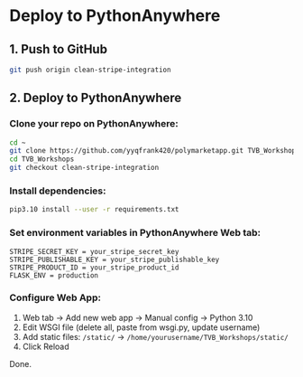 # Deploy to PythonAnywhere

## 1. Push to GitHub
```bash
git push origin clean-stripe-integration
```

## 2. Deploy to PythonAnywhere

### Clone your repo on PythonAnywhere:
```bash
cd ~
git clone https://github.com/yyqfrank420/polymarketapp.git TVB_Workshops
cd TVB_Workshops
git checkout clean-stripe-integration
```

### Install dependencies:
```bash
pip3.10 install --user -r requirements.txt
```

### Set environment variables in PythonAnywhere Web tab:
```
STRIPE_SECRET_KEY = your_stripe_secret_key
STRIPE_PUBLISHABLE_KEY = your_stripe_publishable_key  
STRIPE_PRODUCT_ID = your_stripe_product_id
FLASK_ENV = production
```

### Configure Web App:
1. Web tab → Add new web app → Manual config → Python 3.10
2. Edit WSGI file (delete all, paste from wsgi.py, update username)
3. Add static files: `/static/` → `/home/yourusername/TVB_Workshops/static/`
4. Click Reload

Done.